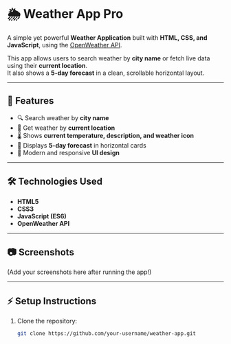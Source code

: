 # 🌦️ Weather App Pro

A simple yet powerful **Weather Application** built with **HTML, CSS, and JavaScript**, using the [OpenWeather API](https://openweathermap.org/api).  

This app allows users to search weather by **city name** or fetch live data using their **current location**.  
It also shows a **5-day forecast** in a clean, scrollable horizontal layout.

---

## 🚀 Features
- 🔍 Search weather by **city name**  
- 📍 Get weather by **current location**  
- 🌡️ Shows **current temperature, description, and weather icon**  
- 📅 Displays **5-day forecast** in horizontal cards  
- 🎨 Modern and responsive **UI design**  

---

## 🛠️ Technologies Used
- **HTML5**
- **CSS3**
- **JavaScript (ES6)**
- **OpenWeather API**

---

## 📷 Screenshots
(Add your screenshots here after running the app!)

---

## ⚡ Setup Instructions
1. Clone the repository:
   ```bash
   git clone https://github.com/your-username/weather-app.git
